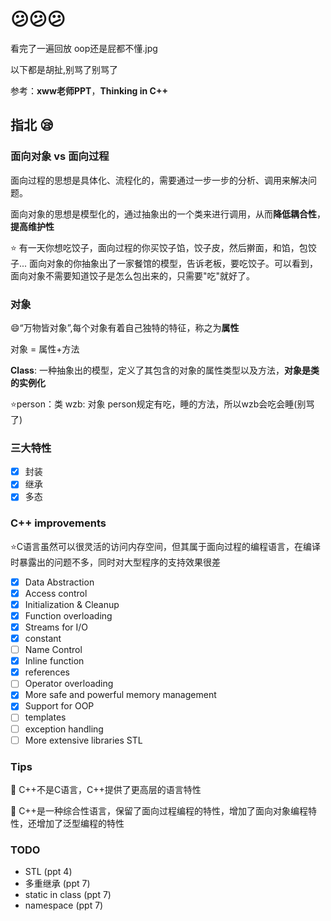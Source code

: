 # :confused::confused::confused:

看完了一遍回放 oop还是屁都不懂.jpg

以下都是胡扯,别骂了别骂了

参考：**xww老师PPT**，**Thinking in C++**

## 指北 :sleepy:

### 面向对象 vs 面向过程

面向过程的思想是具体化、流程化的，需要通过一步一步的分析、调用来解决问题。

面向对象的思想是模型化的，通过抽象出的一个类来进行调用，从而**降低耦合性**，**提高维护性**

:star: 有一天你想吃饺子，面向过程的你买饺子馅，饺子皮，然后擀面，和馅，包饺子... 面向对象的你抽象出了一家餐馆的模型，告诉老板，要吃饺子。可以看到，面向对象不需要知道饺子是怎么包出来的，只需要"吃"就好了。

### 对象

:smile:“万物皆对象”,每个对象有着自己独特的特征，称之为**属性** 

对象 = 属性+方法

**Class**: 一种抽象出的模型，定义了其包含的对象的属性类型以及方法，**对象是类的实例化**

:star:person：类   wzb: 对象  person规定有吃，睡的方法，所以wzb会吃会睡(别骂了)

### 三大特性

- [x] 封装
- [x] 继承
- [x] 多态

### C++ improvements

:star:C语言虽然可以很灵活的访问内存空间，但其属于面向过程的编程语言，在编译时暴露出的问题不多，同时对大型程序的支持效果很差

- [x] Data Abstraction
- [x] Access control
- [x] Initialization & Cleanup
- [x] Function overloading
- [x] Streams for I/O
- [x] constant
- [ ] Name Control
- [x] Inline function
- [x] references
- [ ] Operator overloading
- [x] More safe and powerful memory management
- [x] Support for OOP
- [ ] templates
- [ ] exception handling
- [ ] More extensive libraries  STL

### Tips

:arrow_down_small: C++不是C语言，C++提供了更高层的语言特性

:arrow_down_small: C++是一种综合性语言，保留了面向过程编程的特性，增加了面向对象编程特性，还增加了泛型编程的特性​



### TODO

- STL (ppt 4)
- 多重继承 (ppt 7)
- static in class (ppt 7)
- namespace (ppt 7)



